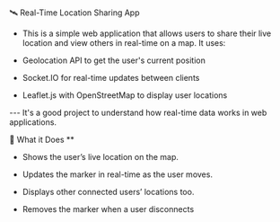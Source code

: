 🛰️ Real-Time Location Sharing App
- This is a simple web application that allows users to share their live location and view others in real-time on a map. It uses:

- Geolocation API to get the user's current position

- Socket.IO for real-time updates between clients

- Leaflet.js with OpenStreetMap to display user locations

--- It's a good project to understand how real-time data works in web applications. 

🔧 What it Does **

- Shows the user’s live location on the map.

- Updates the marker in real-time as the user moves.

- Displays other connected users’ locations too.

- Removes the marker when a user disconnects
